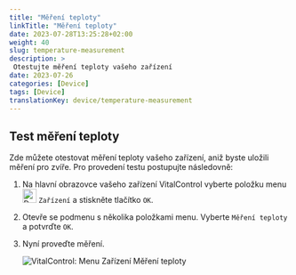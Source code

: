 ```yaml
---
title: "Měření teploty"
linkTitle: "Měření teploty"
date: 2023-07-28T13:25:28+02:00
weight: 40
slug: temperature-measurement
description: >
 Otestujte měření teploty vašeho zařízení
date: 2023-07-26
categories: [Device]
tags: [Device]
translationKey: device/temperature-measurement
---
```

## Test měření teploty

Zde můžete otestovat měření teploty vašeho zařízení, aniž byste uložili měření pro zvíře. Pro provedení testu postupujte následovně:

1. Na hlavní obrazovce vašeho zařízení VitalControl vyberte položku menu <img src="/icons/device.svg" width="25" align="bottom" alt="Device" /> `Zařízení` a stiskněte tlačítko `OK`.

2. Otevře se podmenu s několika položkami menu. Vyberte `Měření teploty` a potvrďte `OK`.

3. Nyní proveďte měření.

   ![VitalControl: Menu Zařízení Měření teploty](../images/temperature.png "Test měření teploty")

